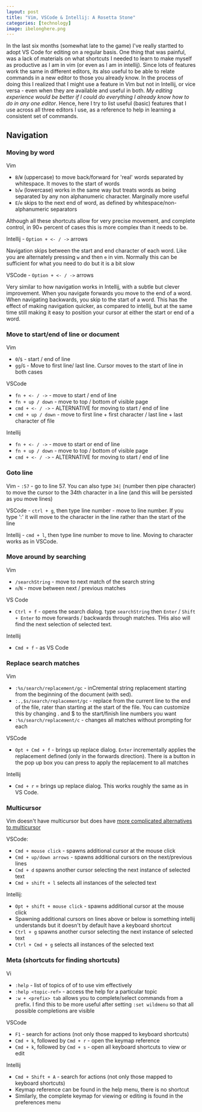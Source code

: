 ```yaml
---
layout: post
title: "Vim, VSCode & Intellij: A Rosetta Stone" 
categories: [technology]
image: ibelonghere.png
---
```


 In the last six months (somewhat late to the game) I've really startted to adopt VS Code for editing on a regular basis. One thing that was painful, was a lack of materials on what shortcuts I needed to learn to make myself as productive as I am in vim (or even as I am in intellij). Since lots of features work the same in different editors, its also useful to be able to relate commands in a new editor to those you already know. In the process of doing this I realized that I might use a feature in Vim but not in Intellij, or vice versa - even when they are available and useful in both. *My editing experience would be better if I could do everything I already know how to do in any one editor*. Hence, here I try to list useful (basic) features that I use across all three editors I use, as a reference to help in learning a consistent set of commands.

<!--more-->

## Navigation

### Moving by word

Vim 
 - `B`/`W` (uppercase) to move back/forward for 'real' words separated by whitespace. It moves to the start of words 
 - `b`/`w` (lowercase) works in the same way but treats words as being separated by any non alphanumeric character. Marginally more useful
 - `E`/`e` skips to the next end of word, as defined by whitespace/non-alphanumeric separators 

Although all these shortcuts allow for very precise movement, and complete control, in 90+ percent of cases this is more complex than it needs to be.

Intellij - `Option + <- / ->` arrows

 Navigation skips between the start and end character of each word. Like you are alternately pressing `w` and then `e` in vim. Normally this can be sufficient for what you need to do but it is a bit slow

VSCode - `Option + <- / ->` arrows

Very similar to how navigation works in Intellij, with a subtle but clever improvement. When you navigate forwards you move to the end of a word. When navigating backwards, you skip to the start of a word. This has the effect of making navigation quicker, as compared to intellij, but at the same time still making it easy to position your cursor at either the start or end of a word.

### Move to start/end of line or document

Vim
- `0`/`$` - start / end of line
- `gg`/`G` - Move to first line/ last line. Cursor moves to the start of line in both cases

VSCode
- `fn + <- / ->` - move to start / end of line
- `fn + up / down` - move to top / bottom of visible page
- `cmd + <- / ->` - ALTERNATIVE for moving to start / end of line
- `cmd + up / down` - move to first line + first character / last line + last character of file

Intellij
- `fn + <- / ->` - move to start or end of line
- `fn + up / down` - move to top / bottom of visible page
- `cmd + <- / ->` - ALTERNATIVE for moving to start / end of line

### Goto line

Vim - `:57` - go to line 57. You can also type `34|` (number then pipe character) to move the cursor to the 34th character in a line (and this will be persisted as you move lines) 

VSCode - `ctrl + g`, then type line number - move to line number. If you type ':<character number>' it will move to the character in the line rather than the start of the line

Intellij - `cmd + l`, then type line number to move to line. Moving to character works as in VSCode.

### Move around by searching

Vim
- `/searchString` - move to next match of the search string 
- `n`/`N` - move between next / previous matches

VS Code
- `Ctrl + f` - opens the search dialog. type `searchString` then `Enter` / `Shift + Enter` to move forwards / backwards through matches. THis also will find the next selection of selected text.

Intellij
- `Cmd + f` - as VS Code

### Replace search matches

Vim
- `:%s/search/replacement/gc` - inCremental string replacement starting from the beginning of the document (with sed). 
- `:.,$s/search/replacement/gc` - replace from the current line to the end of the file, rater than starting at the start of the file. You can customize this by changing . and $ to the start/finish line numbers you want
- `:%s/search/replacement/c` - changes all matches without prompting for each 

VSCode
- `Opt + Cmd + f` -  brings up replace dialog. `Enter` incrementally applies the replacement defined (only in the forwards direction). There is a button in the pop up box you can press to apply the replacement to all matches

Intellij
- `Cmd + r` = brings up replace dialog. This works roughly the same as in VS Code.

### Multicursor

Vim doesn't have multicursor but does have [more complicated alternatives to multicursor](https://medium.com/@schtoeffel/you-don-t-need-more-than-one-cursor-in-vim-2c44117d51db)

VSCode:
- `Cmd + mouse click` - spawns additional cursor at the mouse click
- `Cmd + up/down arrows` - spawns additional cursors on the next/previous lines 
- `Cmd + d` spawns another cursor selecting the next instance of selected text
- `Cmd + shift + l` selects all instances of the selected text

Intellij:
- `Opt + shift + mouse click` - spawns additional cursor at the mouse click
- Spawning additional cursors on lines above or below is something intellij understands but it doesn't by default have a keyboard shortcut 
- `Ctrl + g` spawns another cursor selecting the next instance of selected text
- `Ctrl + Cmd + g` selects all instances of the selected text


### Meta (shortcuts for finding shortcuts)

Vi
- `:help` - list of topics of of to use vim effectively
- `:help <topic-ref>` - access the help for a particular topic
- `:w + <prefix> tab` allows you to complete/select commands from a prefix. I find this to be more useful after setting `:set wildmenu` so that all possible completions are visible

VSCode
- `F1` - search for actions (not only those mapped to keyboard shortcuts)
- `Cmd + k`, followed by `Cmd + r` - open the keymap reference 
- `Cmd + k`, followed by `Cmd + s` - open all keyboard shortcuts to view or edit

Intellij
 - `Cmd + Shift + A` - search for actions (not only those mapped to keyboard shortcuts) 
 - Keymap reference can be found in the help menu, there is no shortcut
 - Similarly, the complete keymap for viewing or editing is found in the preferences menu

